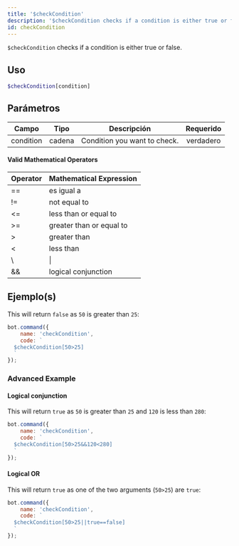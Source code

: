 ```yaml
---
title: '$checkCondition'
description: '$checkCondition checks if a condition is either true or false.'
id: checkCondition
---
```


`$checkCondition` checks if a condition is either true or false.

## Uso

```php
$checkCondition[condition]
```

## Parámetros

| Campo     | Tipo   | Descripción                  | Requerido |
| --------- | ------ | ---------------------------- |:---------:|
| condition | cadena | Condition you want to check. | verdadero |

#### Valid Mathematical Operators

| Operator | Mathematical Expression  |
| -------- | ------------------------ |
| ==       | es igual a               |
| !=       | not equal to             |
| <=       | less than or equal to    |
| \>=     | greater than or equal to |
| \>      | greater than             |
| <        | less than                |
| \       | \|     | logical OR     |
| &&       | logical conjunction      |

## Ejemplo(s)

This will return `false` as `50` is greater than `25`:

```javascript
bot.command({
    name: 'checkCondition',
    code: `
  $checkCondition[50>25]
  `
});
```

### Advanced Example

#### Logical conjunction

This will return `true` as `50` is greater than `25` and `120` is less than `280`:

```javascript
bot.command({
    name: 'checkCondition',
    code: `
  $checkCondition[50>25&&120<280]
  `
});
```

#### Logical OR

This will return `true` as one of the two arguments (`50>25`) are `true`:

```javascript
bot.command({
    name: 'checkCondition',
    code: `
  $checkCondition[50>25||true==false]
  `
});
```
